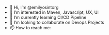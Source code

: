 - 👋 Hi, I’m @emilyosintorg
- 👀 I’m interested in Maven, Javascript, UX, UI
- 🌱 I’m currently learning CI/CD Pipeline
- 💞️ I’m looking to collaborate on Devops Projects
- 📫 How to reach me: 

<!---
emilyosintorg/emilyosintorg is a ✨ special ✨ repository because its `README.md` (this file) appears on your GitHub profile.
You can click the Preview link to take a look at your changes.
--->
